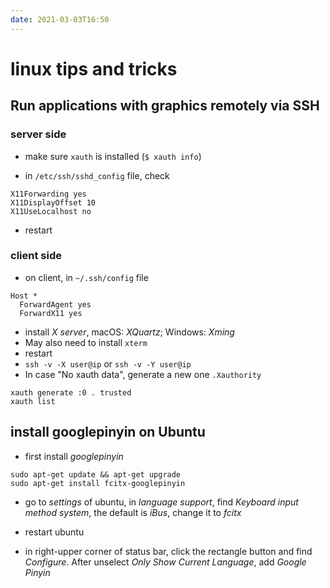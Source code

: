 ```yaml
---
date: 2021-03-03T16:50
---
```


# linux tips and tricks

## Run applications with graphics remotely via SSH

### server side

- make sure `xauth` is installed (`$ xauth info`)

- in `/etc/ssh/sshd_config` file, check

```shell
X11Forwarding yes
X11DisplayOffset 10
X11UseLocalhost no
```

- restart

### client side

- on client, in `~/.ssh/config` file

```shell
Host *
  ForwardAgent yes
  ForwardX11 yes
```

- install _X server_, macOS: _XQuartz_; Windows: _Xming_
- May also need to install `xterm`
- restart
- `ssh -v -X user@ip` or `ssh -v -Y user@ip`
- In case "No xauth data", generate a new one `.Xauthority`

```shell
xauth generate :0 . trusted
xauth list
```

## install googlepinyin on Ubuntu

- first install *googlepinyin*

```shell
sudo apt-get update && apt-get upgrade
sudo apt-get install fcitx-googlepinyin
```

- go to *settings* of ubuntu, in *language support*, find *Keyboard input method system*, the default is *iBus*, change it to *fcitx*

- restart ubuntu

- in right-upper corner of status bar, click the rectangle button and find *Configure*. After unselect *Only Show Current Language*, add *Google Pinyin*
